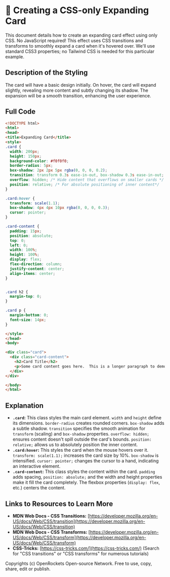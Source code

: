# 🐞 Creating a CSS-only Expanding Card


This document details how to create an expanding card effect using only CSS.  No JavaScript required! This effect uses CSS transitions and transforms to smoothly expand a card when it's hovered over.  We'll use standard CSS3 properties; no Tailwind CSS is needed for this particular example.


## Description of the Styling

The card will have a basic design initially. On hover, the card will expand slightly, revealing more content and subtly changing its shadow.  The expansion will be a smooth transition, enhancing the user experience.


## Full Code

```html
<!DOCTYPE html>
<html>
<head>
<title>Expanding Card</title>
<style>
.card {
  width: 200px;
  height: 150px;
  background-color: #f0f0f0;
  border-radius: 5px;
  box-shadow: 2px 2px 5px rgba(0, 0, 0, 0.2);
  transition: transform 0.3s ease-in-out, box-shadow 0.3s ease-in-out;
  overflow: hidden; /* Hide content that overflows on smaller cards */
  position: relative; /* For absolute positioning of inner content*/
}

.card:hover {
  transform: scale(1.1);
  box-shadow: 4px 4px 10px rgba(0, 0, 0, 0.3);
  cursor: pointer;
}

.card-content {
  padding: 15px;
  position: absolute;
  top: 0;
  left: 0;
  width: 100%;
  height: 100%;
  display: flex;
  flex-direction: column;
  justify-content: center;
  align-items: center;
}


.card h2 {
  margin-top: 0;
}

.card p {
  margin-bottom: 0;
  font-size: 14px;
}

</style>
</head>
<body>

<div class="card">
  <div class="card-content">
    <h2>Card Title</h2>
    <p>Some card content goes here.  This is a longer paragraph to demonstrate expansion.</p>
  </div>
</div>

</body>
</html>
```


## Explanation

* **`.card`:** This class styles the main card element. `width` and `height` define its dimensions. `border-radius` creates rounded corners. `box-shadow` adds a subtle shadow.  `transition` specifies the smooth animation for `transform` (scaling) and `box-shadow` properties. `overflow: hidden;` ensures content doesn't spill outside the card's bounds. `position: relative;` allows us to absolutely position the inner content.
* **`.card:hover`:**  This styles the card when the mouse hovers over it. `transform: scale(1.1);` increases the card size by 10%. `box-shadow` is intensified. `cursor: pointer;` changes the cursor to a hand, indicating an interactive element.
* **`.card-content`:** This class styles the content within the card. `padding` adds spacing, `position: absolute;` and the width and height properties make it fill the card completely. The flexbox properties (`display: flex`, etc.) centers the content.

## Links to Resources to Learn More

* **MDN Web Docs - CSS Transitions:** [https://developer.mozilla.org/en-US/docs/Web/CSS/transition](https://developer.mozilla.org/en-US/docs/Web/CSS/transition)
* **MDN Web Docs - CSS Transforms:** [https://developer.mozilla.org/en-US/docs/Web/CSS/transform](https://developer.mozilla.org/en-US/docs/Web/CSS/transform)
* **CSS-Tricks:** [https://css-tricks.com/](https://css-tricks.com/) (Search for "CSS transitions" or "CSS transforms" for numerous tutorials)


Copyrights (c) OpenRockets Open-source Network. Free to use, copy, share, edit or publish.

